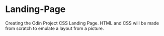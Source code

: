 # Landing-Page
Creating the Odin Project CSS Landing Page. HTML and CSS will be made from scratch to emulate a layout from a picture.